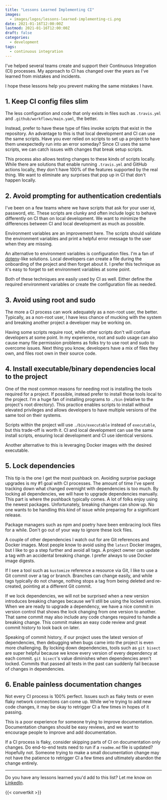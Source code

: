 ```yaml
---
title: "Lessons Learned Implementing CI"
images:
  - images/logos/lessons-learned-implementing-ci.png
date: 2021-01-16T12:00:00Z
lastmod: 2021-01-16T12:00:00Z
draft: false
categories:
  - development
tags:
  - continuous integration
---
```


I've helped several teams create and support their Continuous Integration (CI) processes. My approach to CI has changed over the years as I've learned from mistakes and incidents.

I hope these lessons help you prevent making the same mistakes I have.

## 1. Keep CI config files slim

The less configuration and code that only exists in files such as `.travis.yml` and `.github/workflows/main.yaml`, the better.

Instead, prefer to have these type of files invoke scripts that exist in the repository. An advantage to this is that local development and CI can use the same scripts.
Have you ever relied on scripts to set up a project to have them unexpectedly run into an error someday? Since CI uses the same scripts, we can catch issues with changes
that break setup scripts.

This process also allows testing changes to these kinds of scripts locally. While there are solutions that enable running `.travis.yml` and GitHub actions locally, they
don't have 100% of the features supported by the real thing. We want to eliminate any surprises that pop up in CI that don't happen locally.

## 2. Avoid prompting for authentication credentials

I've been on a few teams where we have scripts that ask for your user id, password, etc. These scripts are clunky and often include logic to behave differently
on CI than on local development. We want to minimize the differences between CI and local development as much as possible.

Environment variables are an improvement here. The scripts should validate the environment variables and print a helpful error message to the user when they are
missing.

An alternative to environment variables is configuration files. I'm a fan of [dotenv](https://github.com/motdotla/dotenv)-like solutions.
Local developers can create a file during the onboarding of the project and then forget about it. I prefer this technique as it's easy to forget to set environment variables at some point.

Both of these techniques are easily used by CI as well. Either define the required environment variables or create the configuration file as needed.

## 3. Avoid using root and sudo

The more a CI process can work adequately as a non-root user, the better. Typically, as a non-root user, I have less chance of mucking with the system and breaking another project
a developer may be working on.

Having some scripts require root, while other scripts don't will confuse developers at some point. In my experience, root and sudo usage can also cause many file permission
problems as folks try to use root and sudo to overcome issues. Next thing you know, developers have a mix of files they own, and files root own in their source code.

## 4. Install executable/binary dependencies local to the project

One of the most common reasons for needing root is installing the tools required for a project. If possible, instead prefer to install those tools local to the project. I'm a huge fan of installing
programs to `./bin` (relative to the project's root directory). This practice enables scripts to install without elevated privileges and allows developers to have multiple versions of the same tool on their systems.

Scripts within the project will use `./bin/executable` instead of `executable`, but this trade-off is worth it. CI and local development can use the same install scripts, ensuring local
development and CI use identical versions.

Another alternative to this is leveraging Docker images with the desired executable.

## 5. Lock dependencies

This tip is the one I get the most pushback on. Avoiding surprise package upgrades is my #1 goal with CI processes. The
amount of time I've spent tracking down what changed overnight with dependencies is too much. By locking all dependencies, we will have to upgrade dependencies manually. This part is where the pushback typically
comes. A lot of folks enjoy using the newest packages. Unfortunately, breaking changes can show up. No one wants to be handling this kind of issue while preparing for a significant release.

Package managers such as npm and poetry have been embracing lock files for a while. Don't go out of your way to ignore these lock files.

A couple of other dependencies I watch out for are Git references and Docker images. Most people know to avoid using the `latest` Docker images, but I like to go a step further and avoid all tags.
A project owner can update a tag with an accidental breaking change. I prefer always to use Docker image digests.

If I see a tool such as `kustomize` reference a resource via Git, I like to
use a Git commit over a tag or branch. Branches can change easily, and while tags typically do not change, nothing stops a tag from being deleted and re-created, pointing at a
different Git commit.

If we lock dependencies, we will not be surprised when a new version introduces breaking changes because we'll still be using the locked version. When we are ready to upgrade a dependency, we have a nice commit
in version control that shows the lock changing from one version to another. That same commit may also include any code changes required to handle a breaking change. This commit makes an easy code review
and great commit history to look back on later.

Speaking of commit history, if our project uses the latest version of dependencies, then debugging when bugs came into the project is even more challenging. By locking down dependencies, tools such as `git bisect`
are super helpful because we know every version of every dependency at each commit. `git bisect`'s value diminishes when dependencies aren't locked. Commits that passed all tests in the past can
suddenly fail because of changes in dependencies.

## 6. Enable painless documentation changes

Not every CI process is 100% perfect. Issues such as flaky tests or even flaky network connections can come up. While we're trying to add new code changes, it may be
okay to retrigger CI a few times in hopes of it passing.

This is a poor experience for someone trying to improve documentation. Documentation changes should be easy reviews, and we want to encourage people to improve and add documentation.

If a CI process
is flaky, consider skipping parts of CI on documentation only changes. Do end-to-end tests need to run if a `readme.md` file is updated? Hopefully not. Someone trying to make a small documentation
change may not have the patience to retrigger CI a few times and ultimately abandon the change entirely.

---

Do you have any lessons learned you'd add to this list? Let me know on [LinkedIn](https://linkedin.com/in/dustin-specker).

{{< convertkit >}}
